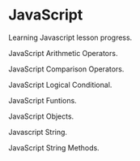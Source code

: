 # JavaScript

Learning Javascript lesson progress.

JavaScript Arithmetic Operators.

JavaScript Comparison Operators.

 JavaScript Logical Conditional.

 JavaScript Funtions.

 JavaScript Objects.

 Javascript String.
 
 JavaScript String Methods.
